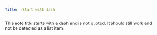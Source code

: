 ```yaml
---
Title: -Start with dash
---
```


This note title starts with a dash and is not quoted. It should still work and not be detected as a list item.